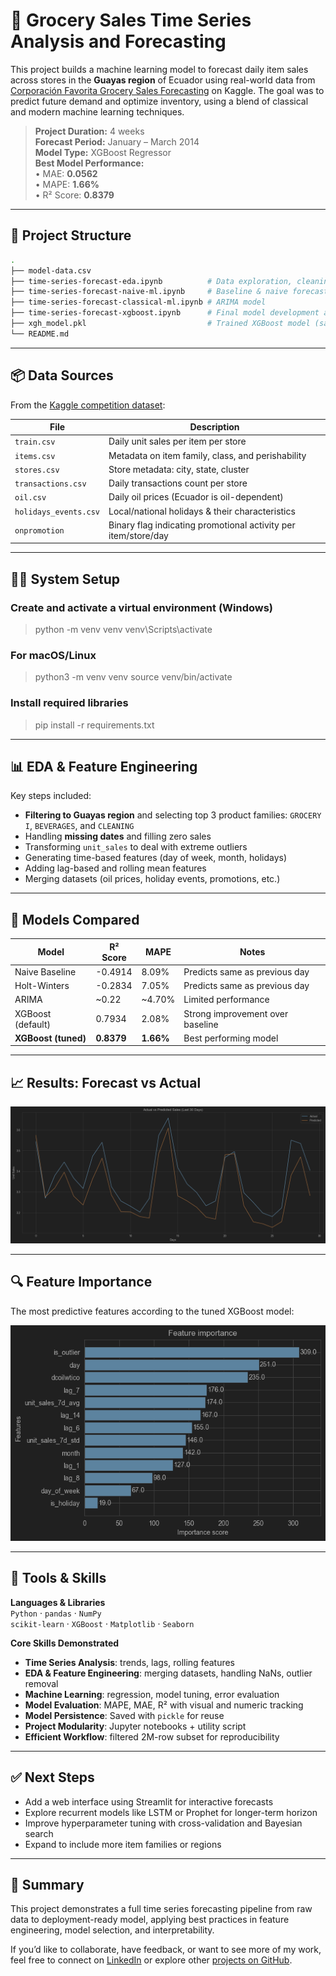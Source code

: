 # 🛒 Grocery Sales Time Series Analysis and Forecasting

This project builds a machine learning model to forecast daily item sales across stores in the **Guayas region** of Ecuador using real-world data from [Corporación Favorita Grocery Sales Forecasting](https://www.kaggle.com/competitions/favorita-grocery-sales-forecasting/data) on Kaggle. The goal was to predict future demand and optimize inventory, using a blend of classical and modern machine learning techniques.

> **Project Duration:** 4 weeks  
> **Forecast Period:** January – March 2014  
> **Model Type:** XGBoost Regressor  
> **Best Model Performance:**  
> • MAE: **0.0562**  
> • MAPE: **1.66%**  
> • R² Score: **0.8379**

---

## 📁 Project Structure

```bash
.
├── model-data.csv
├── time-series-forecast-eda.ipynb          # Data exploration, cleaning & initial feature engineering 
├── time-series-forecast-naive-ml.ipynb     # Baseline & naive forecast models 
├── time-series-forecast-classical-ml.ipynb # ARIMA model 
├── time-series-forecast-xgboost.ipynb      # Final model development and evaluation 
├── xgh_model.pkl                           # Trained XGBoost model (saved with Pickle) 
└── README.md
```
---

## 📦 Data Sources

From the [Kaggle competition dataset](https://www.kaggle.com/competitions/favorita-grocery-sales-forecasting/data):

| File | Description |
|------|-------------|
| `train.csv` | Daily unit sales per item per store |
| `items.csv` | Metadata on item family, class, and perishability |
| `stores.csv` | Store metadata: city, state, cluster |
| `transactions.csv` | Daily transactions count per store |
| `oil.csv` | Daily oil prices (Ecuador is oil-dependent) |
| `holidays_events.csv` | Local/national holidays & their characteristics |
| `onpromotion` | Binary flag indicating promotional activity per item/store/day |

---
## 👩‍💻 System Setup 
### Create and activate a virtual environment (Windows)
> python -m venv venv
> venv\Scripts\activate

### For macOS/Linux
> python3 -m venv venv
> source venv/bin/activate

### Install required libraries
> pip install -r requirements.txt

---

## 📊 EDA & Feature Engineering

Key steps included:

- **Filtering to Guayas region** and selecting top 3 product families: `GROCERY I`, `BEVERAGES`, and `CLEANING`
- Handling **missing dates** and filling zero sales
- Transforming `unit_sales` to deal with extreme outliers
- Generating time-based features (day of week, month, holidays)
- Adding lag-based and rolling mean features
- Merging datasets (oil prices, holiday events, promotions, etc.)

---

## 🧠 Models Compared

| Model              | R² Score | MAPE    | Notes                            |
|-------------------|----------|---------|----------------------------------|
| Naive Baseline     | -0.4914  | 8.09%   | Predicts same as previous day    |
| Holt-Winters       | -0.2834  | 7.05%   | Predicts same as previous day    |
| ARIMA              | ~0.22    | ~4.70%  | Limited performance              |
| XGBoost (default)  | 0.7934   | 2.08%   | Strong improvement over baseline |
| **XGBoost (tuned)**| **0.8379** | **1.66%** | Best performing model            |

---

## 📈 Results: Forecast vs Actual

![Forecast Plot](https://github.com/DanMontHell/Time-Series-Forecast-Masterschool/blob/main/time_series_prediction.png)

---

## 🔍 Feature Importance

The most predictive features according to the tuned XGBoost model:

![Feature Importance](https://github.com/DanMontHell/Time-Series-Forecast-Masterschool/blob/main/feature_importance.png)

---

## 🧰 Tools & Skills

**Languages & Libraries**  
`Python` · `pandas` · `NumPy`  
`scikit-learn` · `XGBoost` · `Matplotlib` · `Seaborn`

**Core Skills Demonstrated**  
- **Time Series Analysis**: trends, lags, rolling features  
- **EDA & Feature Engineering**: merging datasets, handling NaNs, outlier removal  
- **Machine Learning**: regression, model tuning, error evaluation  
- **Model Evaluation**: MAPE, MAE, R² with visual and numeric tracking  
- **Model Persistence**: Saved with `pickle` for reuse  
- **Project Modularity**: Jupyter notebooks + utility script  
- **Efficient Workflow**: filtered 2M-row subset for reproducibility

---

## ✅ Next Steps

- Add a web interface using Streamlit for interactive forecasts
- Explore recurrent models like LSTM or Prophet for longer-term horizon
- Improve hyperparameter tuning with cross-validation and Bayesian search
- Expand to include more item families or regions

---

## 📌 Summary

This project demonstrates a full time series forecasting pipeline from raw data to deployment-ready model, applying best practices in feature engineering, model selection, and interpretability.

If you’d like to collaborate, have feedback, or want to see more of my work, feel free to connect on [LinkedIn](https://www.linkedin.com/in/danhellmuth/) or explore other [projects on GitHub](https://github.com/DanMontHell).

